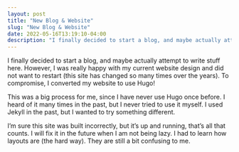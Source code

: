 ```yaml
---
layout: post
title: "New Blog & Website"
slug: "New Blog & Website"
date: 2022-05-16T13:19:10-04:00
description: "I finally decided to start a blog, and maybe actually attempt to write stuff here."
---
```

I finally decided to start a blog, and maybe actually attempt to write stuff here. However, I was really happy with my current website design and did not want to restart (this site has changed so many times over the years). To compromise, I converted my website to use Hugo!

This was a big process for me, since I have never use Hugo once before. I heard of it many times in the past, but I never tried to use it myself. I used Jekyll in the past, but I wanted to try something different.

I’m sure this site was built incorrectly, but it’s up and running, that’s all that counts. I will fix it in the future when I am not being lazy. I had to learn how layouts are (the hard way). They are still a bit confusing to me.